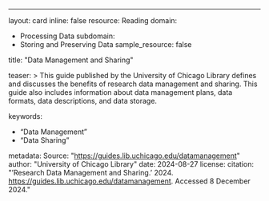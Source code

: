 ---
layout: card
inline: false
resource: Reading
domain:
  - Processing Data
subdomain:
  - Storing and Preserving Data
sample_resource: false

title: "Data Management and Sharing"

teaser: >
  This guide published by the University of Chicago Library defines and discusses the benefits of research data management and sharing. This guide also includes information about data management plans, data formats, data descriptions, and data storage.

keywords:
  - “Data Management”
  - “Data Sharing”

metadata:
  Source: "https://guides.lib.uchicago.edu/datamanagement"
  author: "University of Chicago Library"
  date: 2024-08-27
  license: 
  citation: "’Research Data Management and Sharing.’ 2024.
https://guides.lib.uchicago.edu/datamanagement. Accessed 8 December 2024."
